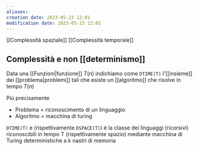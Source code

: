 ```yaml
---
aliases: 
creation date: 2023-05-23 12:01
modification date: 2023-05-23 12:01
---
```


[[Complessità spaziale]]
[[Complessità temporale]]

## Complessità e non [[determinismo]]
Data una [[Funzioni|funzione]] $T(n)$ indichiamo come `DTIME(T)` l'[[insieme]] dei [[problema|problemi]] tali che esiste un [[algoritmo]] che risolve in tempo $T(n)$

Più precisamente
- Problema = riconoscimento di un linguaggio
- Algoritmo = macchina di turing

`DTIME(T)` e (rispettivamente `DSPACE(T)`) è la classe dei linguaggi (ricorsivi) riconoscibili in tempo T (rispettivamente spazio) mediante macchina di Turing deterministiche a k nastri di memoria